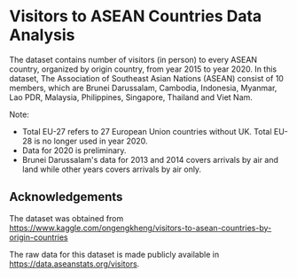 # Visitors to ASEAN Countries Data Analysis

The dataset contains number of visitors (in person) to every ASEAN country, organized by origin country, from year 2015 to year 2020. In this dataset, The Association of Southeast Asian Nations (ASEAN) consist of 10 members, which are Brunei Darussalam, Cambodia, Indonesia, Myanmar, Lao PDR, Malaysia, Philippines, Singapore, Thailand and Viet Nam.

Note:

- Total EU-27 refers to 27 European Union countries without UK. Total EU-28 is no longer used in year 2020.
- Data for 2020 is preliminary.
- Brunei Darussalam's data for 2013 and 2014 covers arrivals by air and land while other years covers arrivals by air only.

## Acknowledgements

The dataset was obtained from https://www.kaggle.com/ongengkheng/visitors-to-asean-countries-by-origin-countries

The raw data for this dataset is made publicly available in https://data.aseanstats.org/visitors.
